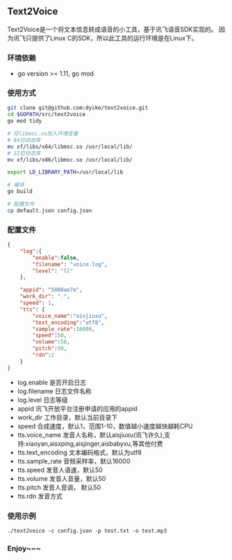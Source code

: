 ## Text2Voice 

Text2Voice是一个将文本信息转成语音的小工具，基于讯飞语音SDK实现的。
因为讯飞只提供了Linux C的SDK，所以此工具的运行环境是在Linux下。


### 环境依赖

* go version >= 1.11, go mod


### 使用方式

```bash 
git clone git@github.com:dyike/text2voice.git
cd $GOPATH/src/text2voice 
go mod tidy

# 将libmsc.so加入环境变量
# 64位动态库
mv xf/libs/x64/libmsc.so /usr/local/lib/
# 32位动态库
mv xf/libs/x86/libmsc.so /usr/local/lib/

export LD_LIBRARY_PATH=/usr/local/lib

# 编译
go build 

# 配置文件
cp default.json config.json
```

### 配置文件

```json
{
    "log":{
        "enable":false,
        "filename": "voice.log",
        "level": "ll"
    },

    "appid": "5808ae7e",
    "work_dir": ".",
    "speed": 1,
    "tts": {
        "voice_name":"aisjiuxu", 
        "text_encoding":"utf8", 
        "sample_rate":16000,
        "speed":50, 
        "volume":50, 
        "pitch":50, 
        "rdn":2
    }
}
```
* log.enable 是否开启日志
* log.filename 日志文件名称
* log.level 日志等级
* appid 讯飞开放平台注册申请的应用的appid
* work_dir 工作目录，默认当前目录下
* speed 合成速度，默认1，范围1-10，数值越小速度越快越耗CPU
* tts.voice_name 发音人名称，默认aisjiuxu(讯飞许久),支持:xiaoyan,aisxping,aisjinger,aisbabyxu,等其他付费
* tts.text_encoding 文本编码格式，默认为utf8
* tts.sample_rate 音频采样率，默认16000 
* tts.speed 发音人语速，默认50
* tts.volume 发音人音量，默认50
* tts.pitch 发音人音调， 默认50 
* tts.rdn 发音方式


### 使用示例

```
./text2voice -c config.json -p test.txt -o test.mp3
```

### Enjoy~~~
